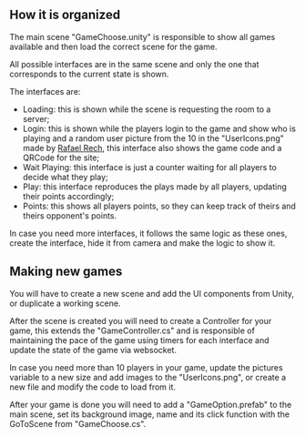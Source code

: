 ## How it is organized

The main scene "GameChoose.unity" is responsible to show all games available and then load the correct scene for the game.

All possible interfaces are in the same scene and only the one that corresponds to the current state is shown.

The interfaces are:

* Loading: this is shown while the scene is requesting the room to a server;
* Login: this is shown while the players login to the game and show who is playing and a random user picture from the 10 in the "UserIcons.png" made by [Rafael Rech](https://github.com/Rafael-Rech), this interface also shows the game code and a QRCode for the site;
* Wait Playing: this interface is just a counter waiting for all players to decide what they play;
* Play: this interface reproduces the plays made by all players, updating their points accordingly;
* Points: this shows all players points, so they can keep track of theirs and theirs opponent's points.

In case you need more interfaces, it follows the same logic as these ones, create the interface, hide it from camera and make the logic to show it.

## Making new games

You will have to create a new scene and add the UI components from Unity, or duplicate a working scene.

After the scene is created you will need to create a Controller for your game, this extends the "GameController.cs" and is responsible of maintaining the pace of the game using timers for each interface and update the state of the game via websocket.

In case you need more than 10 players in your game, update the pictures variable to a new size and add images to the "UserIcons.png", or create a new file and modify the code to load from it.

After your game is done you will need to add a "GameOption.prefab" to the main scene, set its background image, name and its click function with the GoToScene from "GameChoose.cs".
